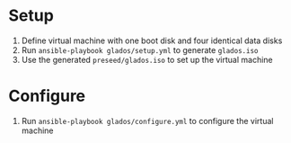 # Setup

1. Define virtual machine with one boot disk and four identical data disks
2. Run `ansible-playbook glados/setup.yml` to generate `glados.iso`
3. Use the generated `preseed/glados.iso` to set up the virtual machine

# Configure

1. Run `ansible-playbook glados/configure.yml` to configure the virtual machine
